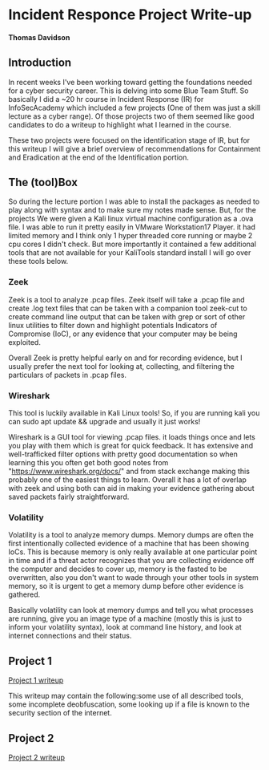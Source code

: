 # Incident Responce Project Write-up

#### Thomas Davidson

## Introduction

In recent weeks I've been working toward getting the foundations needed for a cyber security career. This is delving into some Blue Team Stuff. So basically I did a ~20 hr course in Incident Response (IR) for InfoSecAcademy which included a few projects (One of them was just a skill lecture as a cyber range). Of those projects two of them seemed like good candidates to do a writeup to highlight what I learned in the course. 

These two projects were focused on the identification stage of IR, but for this writeup I will give a brief overview of recommendations for Containment and Eradication at the end of the Identification portion.

## The (tool)Box

So during the lecture portion I was able to install the packages as needed to play along with syntax and to make sure my notes made sense. But, for the projects We were given a Kali linux virtual machine configuration as a .ova file. I was able to run it pretty easily in VMware Workstation17 Player. it had limited memory and I think only 1 hyper threaded core running or maybe 2 cpu cores I didn't check. But more importantly it contained a few additional tools that are not available for your KaliTools standard install I will go over these tools below. 

### Zeek

Zeek is a tool to analyze .pcap files. Zeek itself will take a .pcap file and create .log text files that can be taken with a companion tool zeek-cut to create command line output that can be taken with grep or sort of other linux utilities to filter down and highlight potentials Indicators of Compromise (IoC), or any evidence that your computer may be being exploited. 

Overall Zeek is pretty helpful early on and for recording evidence, but I usually prefer the next tool for looking at, collecting, and filtering  the particulars of packets in .pcap files. 

### Wireshark

This tool is luckily available in Kali Linux tools! So, if you are running kali you can sudo apt update && upgrade and usually it just works!

Wireshark is a GUI tool for viewing .pcap files. it loads things once and lets you play with them which is great for quick feedback. It has  extensive and well-trafficked filter options with pretty good documentation so when learning this you often get both good notes from "https://www.wireshark.org/docs/" and from stack exchange making this probably one of the easiest things to learn. Overall it has a lot of overlap with zeek and using both can aid in making your evidence gathering about saved packets fairly straightforward. 

### Volatility

Volatility is a tool to analyze memory dumps. Memory dumps are often the first intentionally collected evidence of a machine that has been showing IoCs. This is because memory is only really available at one particular point in time and if a threat actor recognizes that you are collecting evidence off the computer and decides to cover up, memory is the fasted to be overwritten, also you don't want to wade through your other tools in system memory, so it is urgent to get a memory dump before other evidence is gathered. 

Basically volatility can look at memory dumps and tell you what processes are running, give you an image type of a machine (mostly this is just to inform your volatility syntax), look at command line history, and look at internet connections and their status. 

## Project 1

[Project 1 writeup](project1/README.md)

This writeup may contain the following:some use of all described tools, some incomplete deobfuscation, some looking up
 if a file is known to the security section of the internet. 
 
## Project 2

[Project 2 writeup](project2/README.md)

